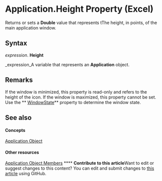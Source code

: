 
# Application.Height Property (Excel)

Returns or sets a  **Double** value that represents tThe height, in points, of the main application window.


## Syntax

 _expression_. **Height**

 _expression_A variable that represents an  **Application** object.


## Remarks

 If the window is minimized, this property is read-only and refers to the height of the icon. If the window is maximized, this property cannot be set. Use the ** [WindowState](be51b777-1370-03a2-1e3b-a4a89205f6ca.md)** property to determine the window state.


## See also


#### Concepts


 [Application Object](19b73597-5cf9-4f56-8227-b5211f657f6f.md)
#### Other resources


 [Application Object Members](4cb9ca42-8d07-cc9c-2d80-4eb9a5921e1e.md)
****   **Contribute to this article**Want to edit or suggest changes to this content? You can edit and submit changes to  [this article](https://github.com/jhershey00/VBA_Excel_Test/OpenXMLCon/articles/2842f4c9-93b6-64a8-2394-72b47cf0cc83.md) using GitHub.

